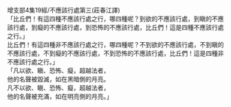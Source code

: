 增支部4集19經/不應該行處第三(莊春江譯)  
「比丘們！有這四種不應該行處之行，哪四種呢？到欲的不應該行處，到瞋的不應該行處，到癡的不應該行處，到恐怖的不應該行處，比丘們！這是四種不應該行處之行。」  
比丘們！有這四種非不應該行處之行，哪四種呢？不到欲的不應該行處，不到瞋的不應該行處，不到癡的不應該行處，不到恐怖的不應該行處，比丘們！這是四種非不應該行處之行。」  
「凡以欲、瞋、恐怖、癡，超越法者，  
他的名聲被毀滅，如在黑暗側的月亮。  
凡不以欲、瞋、恐怖、癡，超越法者，  
他的名聲被充滿，如在明亮側的月亮。」  
  
  
